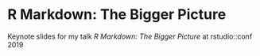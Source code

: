 # R Markdown: The Bigger Picture
Keynote slides for my talk _R Markdown: The Bigger Picture_ at rstudio::conf 2019
